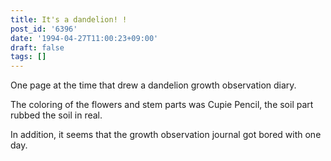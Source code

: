 ```yaml
---
title: It's a dandelion! !
post_id: '6396'
date: '1994-04-27T11:00:23+09:00'
draft: false
tags: []
---
```


One page at the time that drew a dandelion growth observation diary.

The coloring of the flowers and stem parts was Cupie Pencil, the soil part rubbed the soil in real.

In addition, it seems that the growth observation journal got bored with one day.